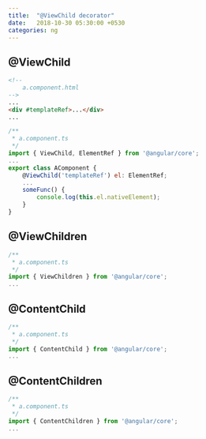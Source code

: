 ```yaml
---
title:  "@ViewChild decorator"
date:   2018-10-30 05:30:00 +0530
categories: ng
---
```


## @ViewChild

```html
<!--
    a.component.html
-->
...
<div #templateRef>...</div>
...
```

```js
/**
 * a.component.ts
 */
import { ViewChild, ElementRef } from '@angular/core';
...
export class AComponent {
    @ViewChild('templateRef') el: ElementRef;
    ...
    someFunc() {
        console.log(this.el.nativeElement);
    }
}
```

## @ViewChildren

```js
/**
 * a.component.ts
 */
import { ViewChildren } from '@angular/core';
...
```

## @ContentChild

```js
/**
 * a.component.ts
 */
import { ContentChild } from '@angular/core';
...
```

## @ContentChildren

```js
/**
 * a.component.ts
 */
import { ContentChildren } from '@angular/core';
...
```
